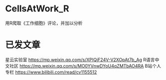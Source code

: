 # CellsAtWork_R
用R爬取《工作细胞》评论，并加以分析


# 已发文章

星云实验室       https://mp.weixin.qq.com/s/XPIQjF24V-V2XOpAt7b_Ag
R语言中文社区    https://mp.weixin.qq.com/s/MO0YVnwDYoU4qZMTbAO4RA
B站个人专栏      https://www.bilibili.com/read/cv1155512
